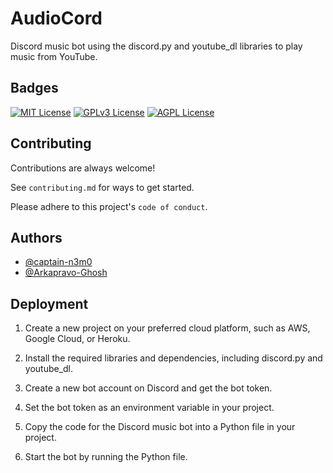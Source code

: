 
# AudioCord

Discord music bot using the discord.py and youtube_dl libraries to play music from YouTube.


## Badges


[![MIT License](https://img.shields.io/badge/License-MIT-green.svg)](https://choosealicense.com/licenses/mit/)
[![GPLv3 License](https://img.shields.io/badge/License-GPL%20v3-yellow.svg)](https://opensource.org/licenses/)
[![AGPL License](https://img.shields.io/badge/license-AGPL-blue.svg)](http://www.gnu.org/licenses/agpl-3.0)


## Contributing

Contributions are always welcome!

See `contributing.md` for ways to get started.

Please adhere to this project's `code of conduct`.


## Authors

- [@captain-n3m0](https://www.github.com/captain-n3m0)
- [@Arkapravo-Ghosh](https://www.github.com/Arkapravo-Ghosh)



## Deployment

1) Create a new project on your preferred cloud platform, such as AWS, Google Cloud, or Heroku.

2) Install the required libraries and dependencies, including discord.py and youtube_dl.

3) Create a new bot account on Discord and get the bot token.

4) Set the bot token as an environment variable in your project.

5) Copy the code for the Discord music bot into a Python file in your project.
6) Start the bot by running the Python file.